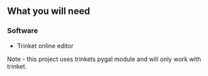 ## What you will need

### Software

+ Trinket online editor

Note - this project uses trinkets pygal module and will only work with trinket. 
